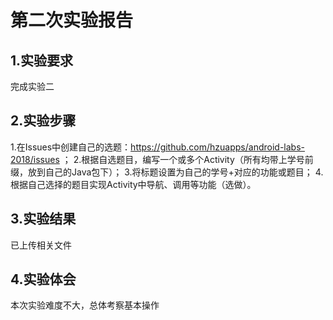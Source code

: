 
# 第二次实验报告<br/>
## 1.实验要求<br/>
完成实验二<br/>
## 2.实验步骤<br/>
1.在Issues中创建自己的选题：https://github.com/hzuapps/android-labs-2018/issues ； 2.根据自选题目，编写一个或多个Activity（所有均带上学号前缀，放到自己的Java包下）； 3.将标题设置为自己的学号+对应的功能或题目； 4.根据自己选择的题目实现Activity中导航、调用等功能（选做）。<br/>
## 3.实验结果<br/>
已上传相关文件<br/>
## 4.实验体会<br/>
本次实验难度不大，总体考察基本操作<br/>
